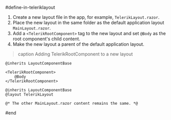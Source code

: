 #define-in-teleriklayout

1. Create a new layout file in the app, for example, `TelerikLayout.razor`.
1. Place the new layout in the same folder as the default application layout `MainLayout.razor`.
1. Add a `<TelerikRootComponent>` tag to the new layout and set `@Body` as the root component's child content.
1. Make the new layout a parent of the default application layout.

>caption Adding TelerikRootComponent to a new layout

<div class="skip-repl"></div>

````RAZOR TelerikLayout.razor
@inherits LayoutComponentBase

<TelerikRootComponent>
    @Body
</TelerikRootComponent>
````
````RAZOR MainLayout.razor
@inherits LayoutComponentBase
@layout TelerikLayout

@* The other MainLayout.razor content remains the same. *@
````

#end
